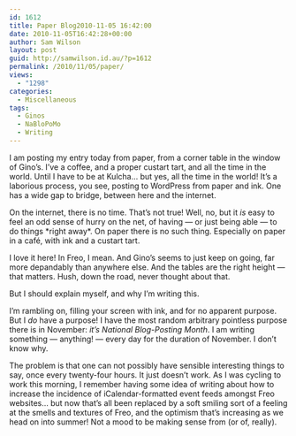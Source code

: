 ```yaml
---
id: 1612
title: Paper Blog2010-11-05 16:42:00
date: 2010-11-05T16:42:28+00:00
author: Sam Wilson
layout: post
guid: http://samwilson.id.au/?p=1612
permalink: /2010/11/05/paper/
views:
  - "1298"
categories:
  - Miscellaneous
tags:
  - Ginos
  - NaBloPoMo
  - Writing
---
```

I am posting my entry today from paper, from a corner table in the window of Gino&#8217;s. I&#8217;ve a coffee, and a proper custart tart, and all the time in the world. Until I have to be at Kulcha&#8230; but yes, all the time in the world! It&#8217;s a laborious process, you see, posting to WordPress from paper and ink. One has a wide gap to bridge, between here and the internet.

On the internet, there is no time. That&#8217;s not true! Well, no, but it _is_ easy to feel an odd sense of hurry on the net, of having — or just being able — to do things \*right away\*. On paper there is no such thing. Especially on paper in a café, with ink and a custart tart.

I love it here! In Freo, I mean. And Gino&#8217;s seems to just keep on going, far more depandably than anywhere else. And the tables are the right height — that matters. Hush, down the road, never thought about that.

But I should explain myself, and why I&#8217;m writing this.

I&#8217;m rambling on, filling your screen with ink, and for no apparent purpose. But I _do_ have a purpose! I have the most random arbitrary pointless purpose there is in November: _it&#8217;s National Blog-Posting Month_. I am writing something — anything! — every day for the duration of November. I don&#8217;t know why.

The problem is that one can not possibly have sensible interesting things to say, once every twenty-four hours. It just doesn&#8217;t work. As I was cycling to work this morning, I remember having some idea of writing about how to increase the incidence of iCalendar-formatted event feeds amongst Freo websites… but now that&#8217;s all been replaced by a soft smiling sort of a feeling at the smells and textures of Freo, and the optimism that&#8217;s increasing as we head on into summer! Not a mood to be making sense from (or of, really).